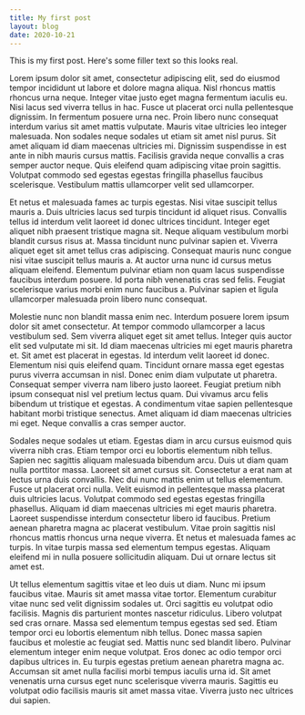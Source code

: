 ```yaml
---
title: My first post
layout: blog
date: 2020-10-21
---
```


This is my first post. Here's some filler text so this looks real.

Lorem ipsum dolor sit amet, consectetur adipiscing elit, sed do eiusmod tempor incididunt ut labore et dolore magna aliqua. Nisl rhoncus mattis rhoncus urna neque. Integer vitae justo eget magna fermentum iaculis eu. Nisi lacus sed viverra tellus in hac. Fusce ut placerat orci nulla pellentesque dignissim. In fermentum posuere urna nec. Proin libero nunc consequat interdum varius sit amet mattis vulputate. Mauris vitae ultricies leo integer malesuada. Non sodales neque sodales ut etiam sit amet nisl purus. Sit amet aliquam id diam maecenas ultricies mi. Dignissim suspendisse in est ante in nibh mauris cursus mattis. Facilisis gravida neque convallis a cras semper auctor neque. Quis eleifend quam adipiscing vitae proin sagittis. Volutpat commodo sed egestas egestas fringilla phasellus faucibus scelerisque. Vestibulum mattis ullamcorper velit sed ullamcorper.

Et netus et malesuada fames ac turpis egestas. Nisi vitae suscipit tellus mauris a. Duis ultricies lacus sed turpis tincidunt id aliquet risus. Convallis tellus id interdum velit laoreet id donec ultrices tincidunt. Integer eget aliquet nibh praesent tristique magna sit. Neque aliquam vestibulum morbi blandit cursus risus at. Massa tincidunt nunc pulvinar sapien et. Viverra aliquet eget sit amet tellus cras adipiscing. Consequat mauris nunc congue nisi vitae suscipit tellus mauris a. At auctor urna nunc id cursus metus aliquam eleifend. Elementum pulvinar etiam non quam lacus suspendisse faucibus interdum posuere. Id porta nibh venenatis cras sed felis. Feugiat scelerisque varius morbi enim nunc faucibus a. Pulvinar sapien et ligula ullamcorper malesuada proin libero nunc consequat.

Molestie nunc non blandit massa enim nec. Interdum posuere lorem ipsum dolor sit amet consectetur. At tempor commodo ullamcorper a lacus vestibulum sed. Sem viverra aliquet eget sit amet tellus. Integer quis auctor elit sed vulputate mi sit. Id diam maecenas ultricies mi eget mauris pharetra et. Sit amet est placerat in egestas. Id interdum velit laoreet id donec. Elementum nisi quis eleifend quam. Tincidunt ornare massa eget egestas purus viverra accumsan in nisl. Donec enim diam vulputate ut pharetra. Consequat semper viverra nam libero justo laoreet. Feugiat pretium nibh ipsum consequat nisl vel pretium lectus quam. Dui vivamus arcu felis bibendum ut tristique et egestas. A condimentum vitae sapien pellentesque habitant morbi tristique senectus. Amet aliquam id diam maecenas ultricies mi eget. Neque convallis a cras semper auctor.

Sodales neque sodales ut etiam. Egestas diam in arcu cursus euismod quis viverra nibh cras. Etiam tempor orci eu lobortis elementum nibh tellus. Sapien nec sagittis aliquam malesuada bibendum arcu. Duis ut diam quam nulla porttitor massa. Laoreet sit amet cursus sit. Consectetur a erat nam at lectus urna duis convallis. Nec dui nunc mattis enim ut tellus elementum. Fusce ut placerat orci nulla. Velit euismod in pellentesque massa placerat duis ultricies lacus. Volutpat commodo sed egestas egestas fringilla phasellus. Aliquam id diam maecenas ultricies mi eget mauris pharetra. Laoreet suspendisse interdum consectetur libero id faucibus. Pretium aenean pharetra magna ac placerat vestibulum. Vitae proin sagittis nisl rhoncus mattis rhoncus urna neque viverra. Et netus et malesuada fames ac turpis. In vitae turpis massa sed elementum tempus egestas. Aliquam eleifend mi in nulla posuere sollicitudin aliquam. Dui ut ornare lectus sit amet est.

Ut tellus elementum sagittis vitae et leo duis ut diam. Nunc mi ipsum faucibus vitae. Mauris sit amet massa vitae tortor. Elementum curabitur vitae nunc sed velit dignissim sodales ut. Orci sagittis eu volutpat odio facilisis. Magnis dis parturient montes nascetur ridiculus. Libero volutpat sed cras ornare. Massa sed elementum tempus egestas sed sed. Etiam tempor orci eu lobortis elementum nibh tellus. Donec massa sapien faucibus et molestie ac feugiat sed. Mattis nunc sed blandit libero. Pulvinar elementum integer enim neque volutpat. Eros donec ac odio tempor orci dapibus ultrices in. Eu turpis egestas pretium aenean pharetra magna ac. Accumsan sit amet nulla facilisi morbi tempus iaculis urna id. Sit amet venenatis urna cursus eget nunc scelerisque viverra mauris. Sagittis eu volutpat odio facilisis mauris sit amet massa vitae. Viverra justo nec ultrices dui sapien.
